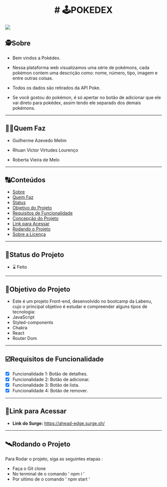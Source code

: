 <h1 align="center">
    # 🕹POKEDEX 
</h1>

<img src='https://user-images.githubusercontent.com/102477125/191634592-1d93d975-b65e-4fd3-bb81-d4da0a98f43e.png'/>

##  🕵Sobre

- Bem vindos a Pokédex.


- Nessa plataforma web visualizamos uma série de pokémons, cada pokémon contem uma descrição como: nome, número, tipo, imagem e entre outras coisas.
- Todos os dados são retirados da API Poke.
- Se você gostou do pokémon, é só apertar no botão de adicionar que ele vai direto para pokédex, assim tendo ele separado dos demais pokémons.
---

##  👩🏾Quem Faz 

- Guilherme Azevedo Melim

- Rhuan Victor Virtudes Lourenço

- Roberta Vieira de Melo

---
##  🔠Conteúdos

<!--ts-->
   * [Sobre](#sobre)
   * [Quem Faz](#-quem-faz)
   * [Status](#status)
   * [Objetivo do Projeto](#objetivo-do-projeto)
   * [Requisitos de Funcionalidade](#requisitos-de-funcionalidade)
   * [Concepção do Projeto](#concepcao-do-projeto)
   * [Link para Acessar](#link-para-acessar)
   * [Rodando o Projeto](#rodando-o-projeto)
   * [Sobre a Licença](#sobre-a-licença)
<!--te-->


---
##  🧭Status do Projeto

 - ⌛ Feito

---

##  🎯Objetivo do Projeto

- Este é um projeto Front-end, desenvolvido no bootcamp da Labenu, cujo o principal objetivo é estudar e compreender alguns tipos de tecnologia:
- JavaScript
- Styled-components
- Chakra
- React
- Router Dom

---

## ☑️Requisitos de Funcionalidade

- [x] Funcionalidade 1: Botão de detalhes.
- [x] Funcionalidade 2: Botão de adicionar.
- [x] Funcionalidade 3: Botão de lista.
- [x] Funcionalidade 4: Botão de remover.

---

## 🔗Link para Acessar

- **Link do Surge:** https://ahead-edge.surge.sh/
---


## 🛰Rodando o Projeto

Para Rodar o projeto, siga as seguintes etapas :

- Faça o Git clone
- No terminal de o comando ' npm i '
- Por ultimo de o comando ' npm start '
